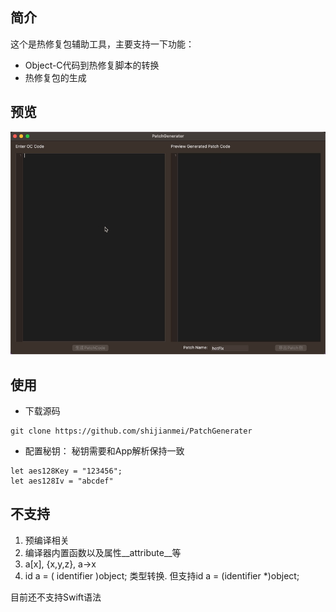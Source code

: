 

## 简介
这个是热修复包辅助工具，主要支持一下功能：

- Object-C代码到热修复脚本的转换
- 热修复包的生成

## 预览
![功能预览](https://raw.githubusercontent.com/shijianmei/PatchGenerater/main/patchTool.gif)


## 使用

- 下载源码
```
git clone https://github.com/shijianmei/PatchGenerater
```
- 配置秘钥：
秘钥需要和App解析保持一致
```
let aes128Key = "123456";
let aes128Iv = "abcdef"

```
## 不支持

1. 预编译相关
2. 编译器内置函数以及属性__attribute__等
3. a[x], {x,y,z}, a->x
4. id a = ( identifier )object; 类型转换. 但支持id a = (identifier *)object;

目前还不支持Swift语法

